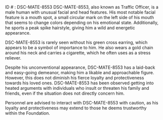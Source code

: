 ID # : DSC-MATE-8553
DSC-MATE-8553, also known as Traffic Officer, is a male human with unusual facial and head features. His most notable facial feature is a mouth spot, a small circular mark on the left side of his mouth that seems to change colors depending on his emotional state. Additionally, he sports a peak spike hairstyle, giving him a wild and energetic appearance. 

DSC-MATE-8553 is rarely seen without his green cross earring, which appears to be a symbol of importance to him. He also wears a gold chain around his neck and carries a cigarette, which he often uses as a stress reliever.

Despite his unconventional appearance, DSC-MATE-8553 has a laid-back and easy-going demeanor, making him a likable and approachable figure. However, this does not diminish his fierce loyalty and protectiveness towards his loved ones. DSC-MATE-8553 has been observed getting into heated arguments with individuals who insult or threaten his family and friends, even if the situation does not directly concern him. 

Personnel are advised to interact with DSC-MATE-8553 with caution, as his loyalty and protectiveness may extend to those he deems trustworthy within the Foundation.